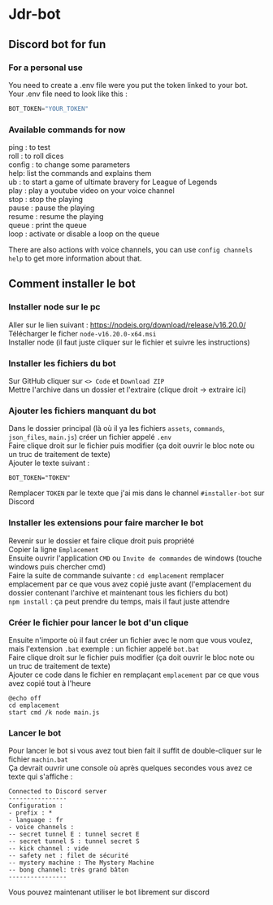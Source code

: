 # Jdr-bot

## Discord bot for fun

### For a personal use
You need to create a .env file were you put the token linked to your bot.\
Your .env file need to look like this :

```js
BOT_TOKEN="YOUR_TOKEN"
```

### Available commands for now
ping : to test\
roll : to roll dices\
config : to change some parameters\
help: list the commands and explains them\
ub : to start a game of ultimate bravery for League of Legends\
play : play a youtube video on your voice channel\
stop : stop the playing\
pause : pause the playing\
resume : resume the playing\
queue : print the queue\
loop : activate or disable a loop on the queue

There are also actions with voice channels, you can use `config channels help` to get more information about that.

## Comment installer le bot
### Installer node sur le pc
Aller sur le lien suivant : https://nodejs.org/download/release/v16.20.0/ \
Télécharger le ficher `node-v16.20.0-x64.msi`\
Installer node (il faut juste cliquer sur le fichier et suivre les instructions)
### Installer les fichiers du bot
Sur GitHub cliquer sur `<> Code` et `Download ZIP`\
Mettre l'archive dans un dossier et l'extraire (clique droit -> extraire ici)

### Ajouter les fichiers manquant du bot
Dans le dossier principal (là où il ya les fichiers `assets`, `commands`, `json_files`, `main.js`) créer un fichier appelé `.env`\
Faire clique droit sur le fichier puis modifier (ça doit ouvrir le bloc note ou un truc de traitement de texte)\
Ajouter le texte suivant :
```plain text
BOT_TOKEN="TOKEN"
```
Remplacer `TOKEN` par le texte que j'ai mis dans le channel `#installer-bot` sur Discord

### Installer les extensions pour faire marcher le bot
Revenir sur le dossier et faire clique droit puis propriété\
Copier la ligne `Emplacement`\
Ensuite ouvrir l'application `CMD` ou `Invite de commandes` de windows (touche windows puis chercher cmd)\
Faire la suite de commande suivante : 
`cd emplacement` remplacer emplacement par ce que vous avez copié juste avant (l'emplacement du dossier contenant l'archive et maintenant tous les fichiers du bot)\
`npm install` : ça peut prendre du temps, mais il faut juste attendre

### Créer le fichier pour lancer le bot d'un clique
Ensuite n'importe où il faut créer un fichier avec le nom que vous voulez, mais l'extension `.bat` exemple : un fichier appelé `bot.bat`\
Faire clique droit sur le fichier puis modifier (ça doit ouvrir le bloc note ou un truc de traitement de texte)\
Ajouter ce code dans le fichier en remplaçant `emplacement` par ce que vous avez copié tout à l'heure
```plain text
@echo off
cd emplacement
start cmd /k node main.js
```

### Lancer le bot
Pour lancer le bot si vous avez tout bien fait il suffit de double-cliquer sur le fichier `machin.bat`\
Ça devrait ouvrir une console où après quelques secondes vous avez ce texte qui s'affiche :
```plain text
Connected to Discord server
----------------
Configuration :
- prefix : *
- language : fr
- voice channels :
-- secret tunnel E : tunnel secret E    
-- secret tunnel S : tunnel secret S    
-- kick channel : vide
-- safety net : filet de sécurité       
-- mystery machine : The Mystery Machine
-- bong channel: très grand bâton       
----------------

```
Vous pouvez maintenant utiliser le bot librement sur discord